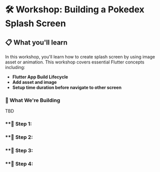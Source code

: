 # 🛠️ Workshop: Building a Pokedex Splash Screen

## 📋 What you'll learn
In this workshop, you'll learn how to create splash screen by using image asset or animation. This workshop covers essential Flutter concepts including:

- **Flutter App Build Lifecycle**
- **Add asset and image**
- **Setup time duration before navigate to other screen**

### 🎨 What We're Building
TBD

### **📁 Step 1:
### **📁 Step 2:
### **📁 Step 3:
### **📁 Step 4: